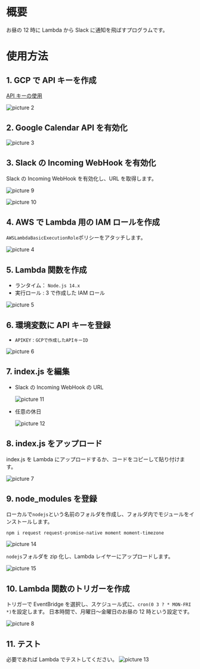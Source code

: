 # 概要

お昼の 12 時に Lambda から Slack に通知を飛ばすプログラムです。

# 使用方法

## 1. GCP で API キーを作成

[API キーの使用 ](https://developers.google.com/calendar/api)

![picture 2](images/527f7ff20863f9921d0332c0d758c189bb6d60a6eb83b1622d4fcba41198d17a.png)

## 2. Google Calendar API を有効化

![picture 3](images/9bf83f2b9442fd41b0ffd3d3c2bc16dd9e2f70a01f1dd37b92ba1b74b6555738.png)

## 3. Slack の Incoming WebHook を有効化

Slack の Incoming WebHook を有効化し、URL を取得します。

![picture 9](images/67738e4a00ffe3f18245e3022a6f438ddfcc32864023526dc1251d645706f736.png)

![picture 10](images/3c3fd2271ed9ba7fb16f009c65cac93c1e00d8f257cabee2b9cf6c1a1bd7a71a.png)

## 4. AWS で Lambda 用の IAM ロールを作成

`AWSLambdaBasicExecutionRole`ポリシーをアタッチします。

![picture 4](images/6cb50c2bd43812b4e2fe909c3eadf09d7e7a43b7e87d703643190cb959d8305a.png)

## 5. Lambda 関数を作成

- ランタイム： `Node.js 14.x`
- 実行ロール : 3 で作成した IAM ロール

![picture 5](images/07154b944127559761f3314a291e7b18395f0aba662e0d1059063eee469d6400.png)

## 6. 環境変数に API キーを登録

- `APIKEY` : `GCPで作成したAPIキーID`

![picture 6](images/05bf242c72969629c160b0e4ac2de7daffe7da28ab6a8372746abbce43fde5e0.png)

## 7. index.js を編集

- Slack の Incoming WebHook の URL

  ![picture 11](images/93e14f78d22fb8528ff0be53759cb55b69e0aa9edf86ef0600a22d96631c034d.png)

- 任意の休日

  ![picture 12](images/ef6b89bead46ad0627adf32804a93b719362594deaf7d68782b11ee8232fc3ff.png)

## 8. index.js をアップロード

index.js を Lambda にアップロードするか、コードをコピーして貼り付けます。

![picture 7](images/d6c51311be26ac51d7111d25e6745d6226021be7642f8f96ae2bf470bde94ec2.png)

## 9. node_modules を登録

ローカルで`nodejs`という名前のフォルダを作成し、フォルダ内でモジュールをインストールします。

`npm i request request-promise-native moment moment-timezone`

![picture 14](images/2c4a1789f7efeb057ea6f6611fe4857bcf3ac21ed1a54ee5eb929078839e8d97.png)

`nodejs`フォルダを zip 化し、Lambda レイヤーにアップロードします。

![picture 15](images/faca2f594917a176fdc25222470967b265f6cd61947cd827f038a7316b4ed238.png)

## 10. Lambda 関数のトリガーを作成

トリガーで EventBridge を選択し、スケジュール式に、`cron(0 3 ? * MON-FRI *)`を設定します。
日本時間で、月曜日～金曜日のお昼の 12 時という設定です。

![picture 8](images/34d13ed49009c61d006b077abcc2c74771c5772437b8f18130550481cb2bb851.png)

## 11. テスト

必要であれば Lambda でテストしてください。
![picture 13](images/c75af16fd6593d8dbde396dc94651e9de77539795b868d6ab06d65218d9673ee.png)

